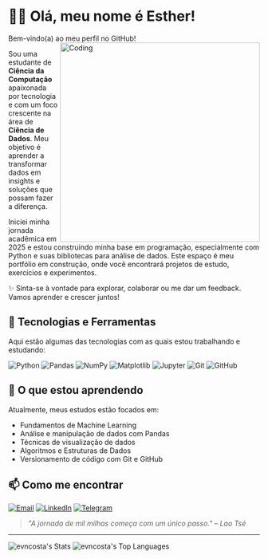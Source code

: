 # 👋🏻 Olá, meu nome é Esther!

Bem-vindo(a) ao meu perfil no GitHub! <img align="right" alt="Coding" width="400" src="https://i.pinimg.com/originals/2a/53/65/2a53651a35816f499270d8275fd5318f.gif">

Sou uma estudante de **Ciência da Computação** apaixonada por tecnologia e com um foco crescente na área de **Ciência de Dados**. Meu objetivo é aprender a transformar dados em insights e soluções que possam fazer a diferença.

Iniciei minha jornada acadêmica em 2025 e estou construindo minha base em programação, especialmente com Python e suas bibliotecas para análise de dados. Este espaço é meu portfólio em construção, onde você encontrará projetos de estudo, exercícios e experimentos.

✨ Sinta-se à vontade para explorar, colaborar ou me dar um feedback. Vamos aprender e crescer juntos!

## 🚀 Tecnologias e Ferramentas

Aqui estão algumas das tecnologias com as quais estou trabalhando e estudando:

![Python](https://img.shields.io/badge/Python-3776AB?style=for-the-badge&logo=python&logoColor=white)
![Pandas](https://img.shields.io/badge/Pandas-150458?style=for-the-badge&logo=pandas&logoColor=white)
![NumPy](https://img.shields.io/badge/NumPy-013243?style=for-the-badge&logo=numpy&logoColor=white)
![Matplotlib](https://img.shields.io/badge/Matplotlib-315695?style=for-the-badge&logo=matplotlib&logoColor=white)
![Jupyter](https://img.shields.io/badge/Jupyter-F37626?style=for-the-badge&logo=jupyter&logoColor=white)
![Git](https://img.shields.io/badge/Git-F05032?style=for-the-badge&logo=git&logoColor=white)
![GitHub](https://img.shields.io/badge/GitHub-181717?style=for-the-badge&logo=github&logoColor=white)


## 🌱 O que estou aprendendo

Atualmente, meus estudos estão focados em:
- Fundamentos de Machine Learning
- Análise e manipulação de dados com Pandas
- Técnicas de visualização de dados
- Algoritmos e Estruturas de Dados
- Versionamento de código com Git e GitHub

## 📫 Como me encontrar

[![Email](https://img.shields.io/badge/Email-8B89CC?style=for-the-badge&logo=protonmail&logoColor=white)](mailto:esthervn@proton.me)
[![LinkedIn](https://img.shields.io/badge/-LinkedIn-blue?style=for-the-badge&logo=linkedin)](https://www.linkedin.com/in/esther-vila-nova-86a234352/)
[![Telegram](https://img.shields.io/badge/Telegram-2CA5E0?style=for-the-badge&logo=telegram&logoColor=white)](https://t.me/esthervn)

> *"A jornada de mil milhas começa com um único passo." – Lao Tsé*

---

![evncosta's Stats](https://github-readme-stats.vercel.app/api?username=evncosta&theme=material-palenight&show_icons=true&hide_border=true&count_private=true)
![evncosta's Top Languages](https://github-readme-stats.vercel.app/api/top-langs/?username=evncosta&theme=material-palenight&show_icons=true&hide_border=true&layout=compact)

